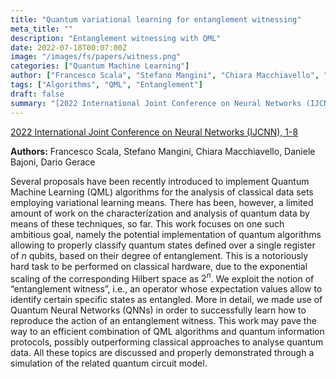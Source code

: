 ```yaml
---
title: "Quantum variational learning for entanglement witnessing"
meta_title: ""
description: "Entanglement witnessing with QML"
date: 2022-07-18T00:07:00Z
image: "/images/fs/papers/witness.png"
categories: ["Quantum Machine Learning"]
author: ["Francesco Scala", "Stefano Mangini", "Chiara Macchiavello", "Daniele Bajoni", "Dario Gerace"]
tags: ["Algorithms", "QML", "Entanglement"]
draft: false
summary: "[2022 International Joint Conference on Neural Networks (IJCNN), 1-8](https://ieeexplore.ieee.org/abstract/document/9892080)"
---
```


[2022 International Joint Conference on Neural Networks (IJCNN), 1-8](https://ieeexplore.ieee.org/abstract/document/9892080)

**Authors:** Francesco Scala, Stefano Mangini, Chiara Macchiavello, Daniele Bajoni, Dario Gerace

Several proposals have been recently introduced to implement Quantum Machine Learning (QML) algorithms for the analysis of classical data sets employing variational learning means. There has been, however, a limited amount of work on the characterization and analysis of quantum data by means of these techniques, so far. This work focuses on one such ambitious goal, namely the potential implementation of quantum algorithms allowing to properly classify quantum states defined over a single register of $n$ qubits, based on their degree of entanglement. This is a notoriously hard task to be performed on classical hardware, due to the exponential scaling of the corresponding Hilbert space as $2^n$. We exploit the notion of “entanglement witness”, i.e., an operator whose expectation values allow to identify certain specific states as entangled. More in detail, we made use of Quantum Neural Networks (QNNs) in order to successfully learn how to reproduce the action of an entanglement witness. This work may pave the way to an efficient combination of QML algorithms and quantum information protocols, possibly outperforming classical approaches to analyse quantum data. All these topics are discussed and properly demonstrated through a simulation of the related quantum circuit model.